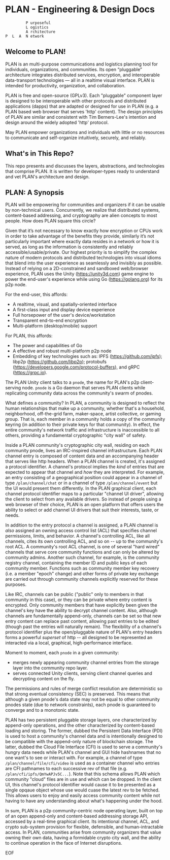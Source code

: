 # PLAN - Engineering & Design Docs

```
         P urposeful
         L ogistics
         A rchitecture
P  L  A  N etwork
```
## Welcome to PLAN!

PLAN is an multi-purpose communications and logistics planning tool for individuals, organizations, and communities. Its open “pluggable” architecture integrates distributed services, encryption, and interoperable data-transport technologies — all in a realtime visual interface. PLAN is intended for productivity, organization, and collaboration.

PLAN is free and open-source (GPLv3). Each "pluggable" component layer is designed to be interoperable with other protocols and distributed applications (dapps) that are adapted or designed for use in PLAN (e.g. a PLAN based web browser that serves 'http' content).  The design principles of PLAN are similar and consistent with Tim Berners-Lee's intention and design around the widely adopted 'http' protocol.

May PLAN empower organizations and individuals with little or no resources to communicate and self-organize 
intuitively, securely, and reliably.

## What's in This Repo?

This repo presents and discusses the layers, abstractions, and technologies that comprise PLAN. 
It is written for developer-types ready to understand and vet PLAN's architecture and design.  

## PLAN: A Synopsis

PLAN will be empowering for communities and organizers if it can be usable by non-technical users. Concurrently, we realize that distributed systems, content-based addressing, and cryptography are alien concepts to most people. How does PLAN square this circle?

Given that it’s not necessary to know exactly how encryption or CPUs work in order to take advantage of the benefits they provide, similarly it’s not particularly important where exactly data resides in a network or how it is served, as long as the information is consistently and reliably accessible/usable/private. Our highest priority is to simplify the complex nature of modern protocols and distributed technologies into visual idioms that blend into the user experience as seamlessly and invisibly as possible. Instead of relying on a 2D-constrained and sandboxed web/browser experience, PLAN uses the Unity (https://unity3d.com) game engine to power the end-user's experience while using Go (https://golang.org) for its p2p node.  

For the end-user, this affords:
   - A realtime, visual, and spatially-oriented interface
   - A first-class input and display device experience
   - Full horsepower of the user's device/workstation
   - Transparent end-to-end encryption
   - Multi-platform (desktop/mobile) support

For PLAN, this affords: 
   - The power and capabilities of Go
   - A effective and robust multi-platform p2p node
   - Embedding of key technologies such as:
IPFS (https://github.com/ipfs); libp2p (https://github.com/libp2p); protobufs (https://developers.google.com/protocol-buffers), and gRPC (https://grpc.io).

The PLAN Unity client talks to a `pnode`, the name for PLAN's p2p client-serving node.  `pnode` is a Go daemon that serves PLAN clients while replicating community data across the community's swarm of pnodes.  

What defines a community?  In PLAN, a community is designed to reflect the human relationships that make up a community, whether that's a household, neighborhood, off-the-grid farm, maker-space, artist collective, or gaming group.  That is, each member in a community holds a copy of the community keyring (in addition to their private keys for that community).  In effect, the entire community's network traffic and infrastructure is inaccessible to all others, providing a fundamental cryptographic "city wall" of safety.  

Inside a PLAN community's cryptographic city wall, residing on each community pnode, lives an IRC-inspired channel infrastructure.  Each PLAN channel entry is composed of content data and an accompanying header that serves like http headers.  When a PLAN channel is created, it's assigned a protocol identifier.  A channel's protocol implies the _kind_ of entries that are expected to appear that channel and _how_ they are interpreted.  For example, an entry consisting of a geographical position could appear in a channel of type `/plan/channel/chat` or in a channel of type `/plan/channel/event` but the UI would present them differently.  In the PLAN graphical client, each channel protocol identifier maps to a particular "channel UI driver", allowing the client to select from any available drivers.  So instead of people using a web browser of their choice, PLAN is an open platform that offers users the ability to select or add channel UI drivers that suit their interests, taste, or needs.   

In addition to the entry protocol a channel is assigned, a PLAN channel is _also_ assigned an owning access control list (ACL) that specifies channel permissions, limits, and behavior. A channel's controlling ACL, like all channels, cites its own controlling ACL, and so on -- up to the community's root ACL.   A community's root ACL channel, is one of several "hard wired" channels that serve core community functions and can only be altered by community admins.  Another such channel, for example, is the community registry channel, containing the member ID and public keys of each community member.  Functions such as community member key recovery (i.e. a member "epoch" change) and other forms of private key exchange are carried out through community channels explicitly reserved for these purposes.  

Like IRC, channels can be public ("public" only to members in that community in this case), or they can be private where entry content is encrypted.  Only community members that have explicitly been given the channel's key have the ability to decrypt channel content.  Also, although channels are fundamentally  append-only, channels can be set so that new entry content can replace past content, allowing past entries to be edited (though past the entries will naturally remain).   The flexibility of a channel's protocol identifier plus the open/pluggable nature of PLAN's entry headers forms a powerful _superset_ of http -- all designed to be represented an interacted via a local, graphical, high-performance interface. 

Moment to moment, each `pnode` in a given community:
   - merges newly appearing community channel entries from the storage layer into the community repo layer.
   - serves connected Unity clients, serving client channel queries and decrypting content on the fly.

The permissions and rules of merge conflict resolution are deterministic so that strong eventual consistency (SEC) is preserved.  This means that although a given pnode's data state may not be equal to other community pnodes state (due to network constraints), each pnode is guaranteed to converge and to a monotonic state.

PLAN has two persistent pluggable storage layers, one characterized by append-only operations, and the other characterized by content-based loading and storing.  The former, dubbed the Persistent Data Interface (PDI) is used to host a community's channel data and is intentionally designed to be compatible with the append-only nature of blockchain storage.  The latter, dubbed the Cloud File Interface (CFI) is used to serve a community's hungry data needs while PLAN's channel and GUI hide hashnames that no one want's to see or interact with.  For example, a channel of type `/plan/channel/file/cfi/video` is used as a container channel who entries are CFI pathnames to each successive rev of that file (e.g. `/plan/cfi/ipfs/QmYwAPJv5C...`).  Note that this schema allows PLAN which community "cloud" files are in use and which can be dropped.    In the client UI, this channel's protocol identifier would cause it to be presented as a single opqaue object whose use would cuase the latest rev to be fetched. This allows users to enjoy and easily access community content while not having to have any understanding about what's happening under the hood.

In sum, PLAN is a p2p community-centric node operating layer, built on top of an open append-only and content-based addressing storage API, accessed by a real-time graphical client.  Its intentional channel, ACL, and crypto sub-system provision for flexible, defensible, and human-intractable access.  In PLAN, communities arise from community organizers that value owning their own data, having a formidable crypto city wall, and the ability to continue operation in the face of Internet disruptions.  


EOF
